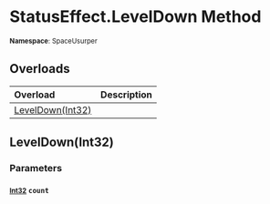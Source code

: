 # StatusEffect.LevelDown Method

<small>**Namespace**: SpaceUsurper</small>

## Overloads

<div markdown="1" class="member-table">

| Overload | Description |
| :------- | ----------- |
| [LevelDown(Int32)](#Int32_) |  | 

</div>

## LevelDown(Int32)
### Parameters
#### <small>[Int32](https://docs.microsoft.com/en-us/dotnet/api/system.int32?view=netframework-4.5)</small> `count`

